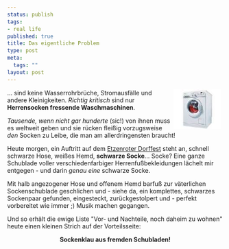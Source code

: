 ```yaml
--- 
status: publish
tags: 
- real life
published: true
title: Das eigentliche Problem
type: post
meta: 
  tags: ""
layout: post
---
```

<img width="110" height="93" border="0" hspace="5" align="right" src="/media/wp/einmalig/waschmaschine.serendipityThumb.jpg" alt=""  />... sind keine Wasserrohrbrüche, Stromausfälle und andere Kleinigkeiten. <em>Richtig kritisch</em> sind nur <b>Herrensocken fressende Waschmaschinen</b>.

<i>Tausende, wenn nicht gar hunderte</i> (sic!) von ihnen muss es weltweit geben und sie rücken fleißig vorzugsweise <i>den</i> Socken zu Leibe, die man am allerdringensten braucht!

Heute morgen, ein Auftritt auf dem <a href="http://www.musikverein-etzenrot.de/" title="http://www.musikverein-etzenrot.de/" onmouseover="window.status='http://www.musikverein-etzenrot.de/';return true;" onmouseout="window.status='';return true;">Etzenroter Dorffest</a> steht an, schnell schwarze Hose, weißes Hemd, <b>schwarze Socke</b>... Socke? Eine ganze Schublade voller verschiedenfarbiger Herrenfußbekleidungen lächelt mir entgegen - und darin <i>genau eine</i> schwarze Socke.

Mit halb angezogener Hose und offenem Hemd barfuß zur väterlichen Sockenschublade geschlichen und - siehe da, ein komplettes, schwarzes Sockenpaar gefunden, eingesteckt, zurückgestolpert und - perfekt vorbereitet wie immer ;) Musik machen gegangen.

Und so erhält die ewige Liste "Vor- und Nachteile, noch daheim zu wohnen" heute einen kleinen Strich auf der Vorteilsseite:

<div align="center"><b>Sockenklau aus fremden Schubladen!</b></div>
